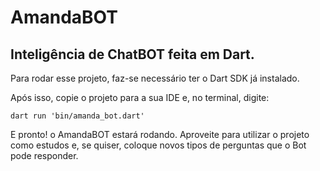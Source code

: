 <h1>AmandaBOT</h1>

<h2>Inteligência de ChatBOT feita em Dart.</h2>

Para rodar esse projeto, faz-se necessário ter o Dart SDK já instalado.

Após isso, copie o projeto para a sua IDE e, no terminal, digite:
```
dart run 'bin/amanda_bot.dart'
```

E pronto! o AmandaBOT estará rodando. Aproveite para utilizar o projeto como estudos e, se quiser, coloque novos tipos de perguntas que o Bot pode responder.


